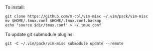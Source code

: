 To install:

    git clone https://github.com/m-col/vim-misc ~/.vim/pack/vim-misc
    mv $HOME/.tmux.conf $HOME/.tmux.conf.backup
    echo "source $dir/tmux.conf" > ~/.tmux.conf

To update git submodule plugins:

    git -C ~/.vim/pack/vim-misc submodule update --remote
